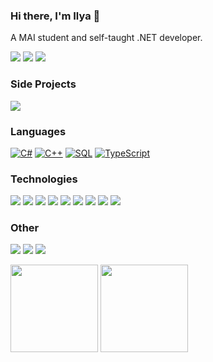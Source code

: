 ###  Hi there, I'm Ilya 👋

A MAI student and self-taught .NET developer.

[![](https://img.shields.io/badge/-Email-000?&logo=gmail)](mailto:iliya.kalugin@gmail.com)
[![](https://img.shields.io/badge/-Discord-000?&logo=Discord)](https://discord.gg/ilyasergeevich__)
[![](https://img.shields.io/badge/-Telegram-000?&logo=Telegram)](https://t.me/kaluga_junior)

### Side Projects

[![](https://img.shields.io/badge/-TBA-000?&logo=framework)](https://github.com/IlyaSergeevich0)

### Languages

[![C#](https://img.shields.io/badge/-C%23-000?&logo=dotnet&logoColor=0057b8)](https://github.com/IlyaSergeevich0)
[![C++](https://img.shields.io/badge/-C++-000?&logo=cplusplus&logoColor=0057b8)](https://github.com/IlyaSergeevich0)
[![SQL](https://img.shields.io/badge/-SQL-000?&logo=MySQL)](https://github.com/IlyaSergeevich0)
[![TypeScript](https://img.shields.io/badge/-TypeScript-000?&logo=typescript)](https://github.com/IlyaSergeevich0)

### Technologies

[![](https://img.shields.io/badge/-ASP.NET-000?&logo=dotnet)](https://github.com/IlyaSergeevich0)
[![](https://img.shields.io/badge/-Unity-000?&logo=unity)](https://github.com/IlyaSergeevich0)
[![](https://img.shields.io/badge/-WebAssembly-000?&logo=webassembly)](https://github.com/IlyaSergeevich0)
[![](https://img.shields.io/badge/-SQLite-000?&logo=Sqlite)](https://github.com/IlyaSergeevich0)
[![](https://img.shields.io/badge/-MySQL-000?&logo=mysql)](https://github.com/IlyaSergeevich0)
[![](https://img.shields.io/badge/-MariaDB-000?&logo=mariadb)](https://github.com/IlyaSergeevich0)
[![](https://img.shields.io/badge/-PostgreSQL-000?&logo=postgresql)](https://github.com/IlyaSergeevich0)
[![](https://img.shields.io/badge/-Apache%20Kafka-000?&logo=apachekafka)](https://github.com/IlyaSergeevich0)
[![](https://img.shields.io/badge/-RabbitMQ-000?&logo=rabbitmq)](https://github.com/IlyaSergeevich0)

### Other

[![](https://img.shields.io/badge/-Git-000?&logo=Git)](https://github.com/IlyaSergeevich0)
[![](https://img.shields.io/badge/-Docker-000?&logo=Docker)](https://github.com/IlyaSergeevich0)
[![](https://img.shields.io/badge/-Linux-000?&logo=linux)](https://github.com/IlyaSergeevich0)

<a><img height="140px" src="https://github-readme-stats.vercel.app/api?username=ilyasergeevich0&hide_title=true&locale=en&hide_border=false&show_icons=true&include_all_commits=true&count_private=true&line_height=21&theme=github_dark"/></a>
<a><img height="140px" src="https://github-readme-stats.vercel.app/api/top-langs/?username=ilyasergeevich0&hide=html&locale=en&hide_title=false&hide_border=false&layout=compact&langs_count=6&theme=github_dark"/></a>
